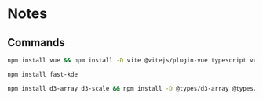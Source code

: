 # Notes

## Commands

```bash
npm install vue && npm install -D vite @vitejs/plugin-vue typescript vue-tsc create-vite-tsconfigs sort-package-json npm-run-all2 prettier
```

```bash
npm install fast-kde
```

```bash
npm install d3-array d3-scale && npm install -D @types/d3-array @types/d3-scale
```
